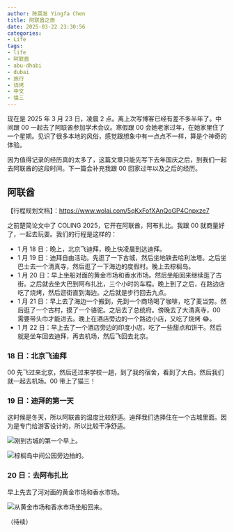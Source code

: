 ```yaml
---
author: 陈英发 Yingfa Chen
title: 阿联酋之旅
date: 2025-03-22 23:30:56
categories:
- Life
tags:
- life
- 阿联酋
- abu-dhabi
- dubai
- 旅行
- 烧烤
- 中文
- 猫三
---
```


现在是 2025 年 3 月 23 日，凌晨 2 点。离上次写博客已经有差不多半年了。中间跟 00 一起去了阿联酋参加学术会议。寒假跟 00 会她老家过年，在她家里住了一个星期。见识了很多本地的风俗，感觉跟想象中有一点点不一样，算是个神奇的体验。

因为值得记录的经历真的太多了，这篇文章只能先写下去年国庆之后，到我们一起去阿联酋的这段时间。下一篇会补充我跟 00 回家过年以及之后的经历。

<!-- more -->

## 阿联酋

【行程规划文档】：<https://www.wolai.com/5qKxFofXAnQoGP4Cnpxze7>

之前楚简论文中了 COLING 2025，它开在阿联酋，阿布扎比。我跟 00 就商量好了，一起去玩耍。我们的行程是这样的：

- 1 月 18 日：晚上，北京飞迪拜，晚上快凌晨到达迪拜。
- 1 月 19 日：迪拜自由活动。先逛了一下古城，然后坐地铁去哈利法塔。之后坐巴士去一个清真寺，然后逛了一下海边的度假村。晚上去棕榈岛。
- 1 月 20 日：早上坐船对面的黄金市场和香水市场。然后坐船回来继续逛了古街。之后就去坐大巴到阿布扎比，三个小时的车程。晚上到了之后，在路边店吃了烧烤，然后逛街直到海边。之后就是步行回去九点。
- 1 月 21 日：早上去了海边一个搬到，先到一个商场喝了咖啡，吃了麦当劳。然后逛了一个古村，摸了一个骆驼。之后去了总统府。傍晚去了大清真寺，00 需要带头巾才能进去。晚上在酒店旁边的一个路边小店，又吃了烧烤 😂。
- 1 月 22 日：早上去了一个酒店旁边的印度小店，吃了一些甜点和饼干。然后就是坐车回去迪拜，再去机场，然后飞回去北京。

### 18 日：北京飞迪拜

00 先飞过来北京，然后还过来学校一趟，到了我的宿舍，看到了大白。然后我们就一起去机场。00 带上了猫三！

### 19 日：迪拜的第一天

这时候是冬天，所以阿联酋的温度比较舒适。迪拜我们选择住在一个古城里面。因为是专门给游客设计的，所以比较干净舒适。

![](https://secure-bigfile.wostatic.cn/static/sg1Qb2jMzhFZKceX9cYPkD/IMG20250119102324.jpg?auth_key=1742664526-heMkEUMBc7bSmwMDmT1kQ9-0-13517156cdc2a50ce1eb4f7f3731f14a&file_size=7634779 "刚到古城的第一个早上。")

![](https://secure2.wostatic.cn/static/vvXvjyY8qXfDhCzbbQzpsH/IMG20250119193315.jpg?auth_key=1742665227-uhcxHLRQPy5w1GXojr4oQJ-0-9bafa65e3c50fdb3fdfbb05ef83b862c&file_size=3048925 "棕榈岛中间公园旁边拍的。")

### 20 日：去阿布扎比

早上先去了河对面的黄金市场和香水市场。

![从黄金市场和香水市场坐船回来。](./01-20坐船.png "从黄金市场和香水市场坐船回来。")

（待续）
